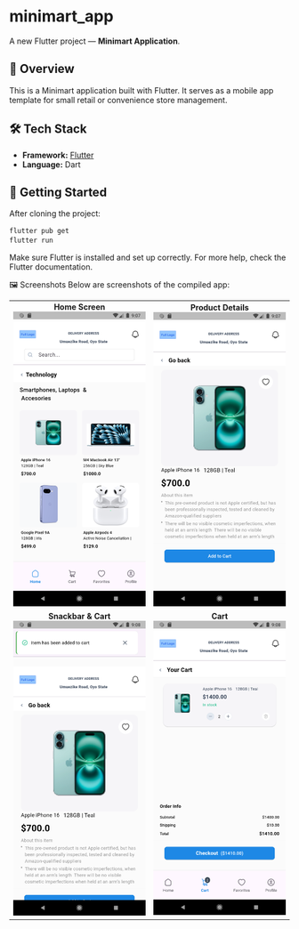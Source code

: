 # minimart_app

A new Flutter project — **Minimart Application**.

## 📱 Overview

This is a Minimart application built with Flutter. It serves as a mobile app template for small retail or convenience store management.

## 🛠️ Tech Stack

- **Framework:** [Flutter](https://flutter.dev)
- **Language:** Dart

## 🚀 Getting Started

After cloning the project:

```bash
flutter pub get
flutter run      
```

Make sure Flutter is installed and set up correctly. For more help, check the Flutter documentation.

🖼️ Screenshots
Below are screenshots of the compiled app:

<table>
 <tr> 
 <td align="center">
  <strong>Home Screen</strong><br> <img src="screenshots/screenshot1.png" width="250" alt="Home Screen">
   </td>
  <td align="center"> 
<strong>Product Details</strong><br> <img src="screenshots/screenshot4.png" width="250" alt="Product Details"> </td>
 
 
 </tr> 
 <tr>
  <td align="center"> <strong>Snackbar & Cart</strong><br> <img src="screenshots/screenshot3.png" width="250" alt="Snackbar and Cart"> </td> 
  <td align="center"> <strong> Cart </strong><br> <img src="screenshots/screenshot2.png" width="250" alt="Create Page"> </td> 
  </tr> </table>